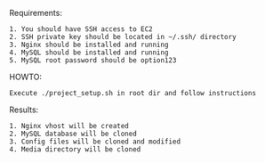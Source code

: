 Requirements:

	1. You should have SSH access to EC2
	2. SSH private key should be located in ~/.ssh/ directory
  	3. Nginx should be installed and running
  	4. MySQL should be installed and running
  	5. MySQL root password should be option123

HOWTO:

	Execute ./project_setup.sh in root dir and follow instructions


Results:

	1. Nginx vhost will be created
	2. MySQL database will be cloned
	3. Config files will be cloned and modified 
	4. Media directory will be cloned
